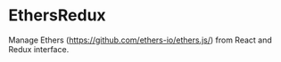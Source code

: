 # EthersRedux

Manage Ethers (https://github.com/ethers-io/ethers.js/) from React and Redux interface.
